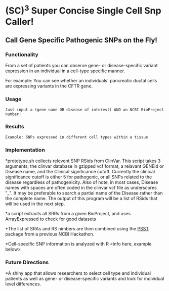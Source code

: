 # (SC)<sup>3</sup> Super Concise Single Cell Snp Caller!

## Call Gene Specific Pathogenic SNPs on the Fly!

### Functionality

From a set of patients you can observe gene- or disease-specific variant expression in an individual in a cell-type specific manner.  

For example:  You can see whether an individuals' pancreatic ductal cells are expressing variants in the CFTR gene.  <image> 

### Usage

```Just input a (gene name OR disease of interest) AND an NCBI BioProject number!```

### Results

```Example: SNPs expressed in different cell types within a tissue```

### Implementation

*prototype.sh collects relevent SNP RSids from ClinVar. This script takes 3 arguments; the clinvar database in gzipped vcf format, a relavant GENEid or Disease name, and the Clinical significance cutoff. Currently the clinical significance cutoff is either 5 for pathogenic, or all SNPs related to the disease regardless of pathogenicity. Also of note, in most cases, Disease names with spaces are often coded in the clinvar vcf file as underscores "_". It may be preferable to search a partial name of the Disease rather than the complete name. The output of this program will be a list of RSids that will be used in the next step.

*a script extracts all SRRs from a given BioProject, and uses ArrayExpressed to check for good datasets

*The list of SRAs and RS nimbers are then combined using the [PSST](https://github.com/NCBI-Hackathons/PSST) package from a previous NCBI Hackathon. <Jake Write this section> 

*Cell-specific SNP information is analyzed with R <info here, example below>

### Future Directions

*A shiny app that allows researchers to select cell type and individual patients as well as gene- or disease-specific variants and look for individual level differences.  
